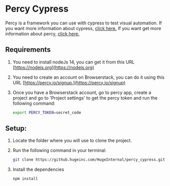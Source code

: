 # Percy Cypress

Percy is a framework you can use with cypress to test visual automation.
If you want more information about cypress, [click here.](https://www.cypress.io/)
If you want get more information about percy, [click here.](https://percy.io/)

## Requirements

1. You need to install nodeJs 14, you can get it from this URL [https://nodejs.org](https://nodejs.org)
2. You need to create an account on Browserstack, you can do it using this URL [https://percy.io/signup.](https://percy.io/signup)
3. Once you have a Browserstack account, go to percy app, create a project and go to 'Project settings' to get the percy token and run the following command:

   ```sh
   export PERCY_TOKEN=secret_code
   ```

## Setup:

1. Locate the folder where you will use to clone the project.

2. Run the following command in your terminal:

   ```sh
   git clone https://github.hugeinc.com/HugeInternal/percy_cypress.git
   ```

3. Install the dependencies

   ```sh
   npm install
   ```
